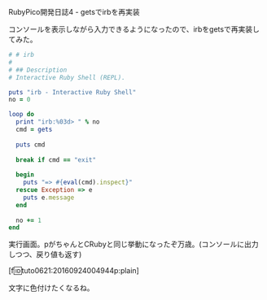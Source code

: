 RubyPico開発日誌4 - getsでirbを再実装
<!-- 10328749687185927026 -->
コンソールを表示しながら入力できるようになったので、irbをgetsで再実装してみた。

```ruby
# # irb
#
# ## Description
# Interactive Ruby Shell (REPL).

puts "irb - Interactive Ruby Shell"
no = 0

loop do
  print "irb:%03d> " % no
  cmd = gets
  
  puts cmd
  
  break if cmd == "exit"
  
  begin
    puts "=> #{eval(cmd).inspect}"
  rescue Exception => e
    puts e.message
  end
  
  no += 1
end
```

実行画面。pがちゃんとCRubyと同じ挙動になったぞ万歳。(コンソールに出力しつつ、戻り値も返す)

[f:id:tuto0621:20160924004944p:plain]

文字に色付けたくなるね。

